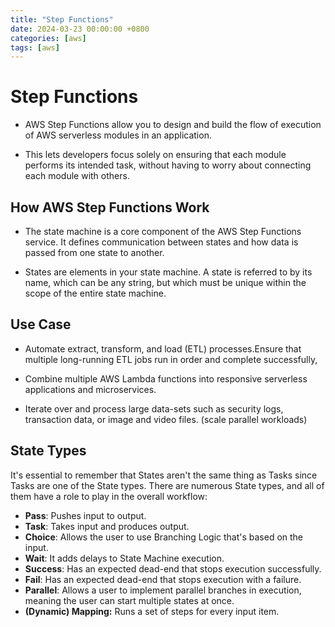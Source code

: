 ```yaml
---
title: "Step Functions"
date: 2024-03-23 00:00:00 +0800
categories: [aws]
tags: [aws]
---
```


# Step Functions

- AWS Step Functions allow you to design and build the flow of
  execution of AWS serverless modules in an application.

- This lets developers focus solely on ensuring that each module
  performs its intended task, without having to worry about
  connecting each module with others.

## How AWS Step Functions Work

- The state machine is a core component of the AWS Step Functions
  service. It defines communication between states and how data is
  passed from one state to another.

- States are elements in your state machine. A state is referred to by
  its name, which can be any string, but which must be unique within
  the scope of the entire state machine.

## Use Case

- Automate extract, transform, and load (ETL) processes.Ensure that
  multiple long-running ETL jobs run in order and complete successfully,

- Combine multiple AWS Lambda functions into responsive serverless
  applications and microservices.

- Iterate over and process large data-sets such as security logs, transaction
  data, or image and video files. (scale parallel workloads)

## State Types

It's essential to remember that States aren't the same thing as Tasks since
Tasks are one of the State types. There are numerous State types, and all of
them have a role to play in the overall workflow:

- **Pass**: Pushes input to output.
- **Task**: Takes input and produces output.
- **Choice**: Allows the user to use Branching Logic that's based on the input.
- **Wait**: It adds delays to State Machine execution.
- **Success**: Has an expected dead-end that stops execution successfully.
- **Fail**: Has an expected dead-end that stops execution with a failure.
- **Parallel**: Allows a user to implement parallel branches in execution,
  meaning the user can start multiple states at once.
- **(Dynamic) Mapping:** Runs a set of steps for every input item.
